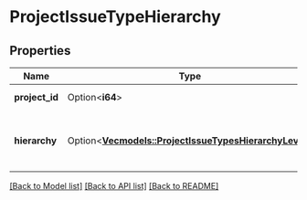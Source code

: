 # ProjectIssueTypeHierarchy

## Properties

Name | Type | Description | Notes
------------ | ------------- | ------------- | -------------
**project_id** | Option<**i64**> | The ID of the project. | [optional][readonly]
**hierarchy** | Option<[**Vec<models::ProjectIssueTypesHierarchyLevel>**](ProjectIssueTypesHierarchyLevel.md)> | Details of an issue type hierarchy level. | [optional][readonly]

[[Back to Model list]](../README.md#documentation-for-models) [[Back to API list]](../README.md#documentation-for-api-endpoints) [[Back to README]](../README.md)


